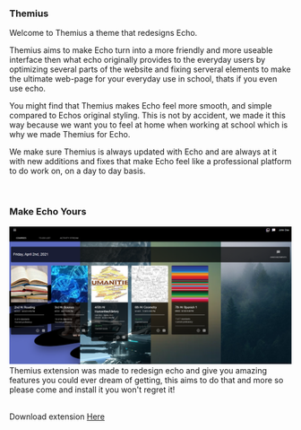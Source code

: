 ### Themius
Welcome to Themius a theme that redesigns Echo.

Themius aims to make Echo turn into a more friendly and more useable interface then what echo originally provides to the everyday users by optimizing several parts of the website and fixing serveral elements to make the ultimate web-page for your everyday use in school, thats if you even use echo.

You might find that Themius makes Echo feel more smooth, and simple compared to Echos original styling. This is not by accident, we made it this way because we want you to feel at home when working at school which is why we made Themius for Echo.

We make sure Themius is always updated with Echo and are always at it with new additions and fixes that make Echo feel like a professional platform to do work on, on a day to day basis.

<br>

### Make Echo Yours
<img src="example.png">
Themius extension was made to redesign echo and give you amazing features you could ever dream of getting, 
this aims to do that and more so please come and install it you won't regret it! 

<br>
<br>

Download extension <a href="https://johnymcreed.github.io/Themius/update">Here</a>
